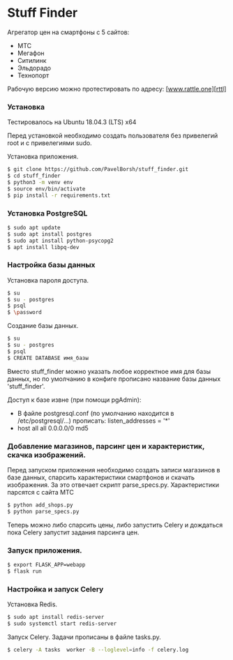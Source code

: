 # Stuff Finder

Агрегатор цен на смартфоны с 5 сайтов:
  - МТС
  - Мегафон
  - Ситилинк
  - Эльдорадо
  - Технопорт

Рабочую версию можно протестировать по адресу: [www.rattle.one][rttl]


### Установка

Тестировалось на Ubuntu 18.04.3 (LTS) x64

Перед установкой необходимо создать пользователя без привелегий root и с привелегиями sudo.

Установка приложения.

```sh
$ git clone https://github.com/PavelBorsh/stuff_finder.git
$ cd stuff_finder
$ python3 -m venv env
$ source env/bin/activate
$ pip install -r requirements.txt
```

### Установка PostgreSQL

```sh
$ sudo apt update
$ sudo apt install postgres
$ sudo apt install python-psycopg2
$ apt install libpq-dev
```
### Настройка базы данных

Установка пароля доступа.

```sh
$ su
$ su - postgres
$ psql
$ \password
```
Создание базы данных.

```sh
$ su
$ su - postgres
$ psql
$ CREATE DATABASE имя_базы
```

Вместо stuff_finder можно указать любое корректное имя для базы данных, но по умолчанию в конфиге прописано название базы данных 'stuff_finder'.

Доступ к базе извне (при помощи pgAdmin):
- В файле postgresql.conf (по умолчанию находится в /etc/postgresql/...) прописать: listen_addresses = '*'
- host all             all             0.0.0.0/0            md5

### Добавление магазинов, парсинг цен и характеристик, скачка изображений.

Перед запуском приложения необходимо создать записи магазинов в базе данных, спарсить характеристики смартфонов
и скачать изображения. За это отвечает скрипт parse_specs.py. Характеристики парсятся с сайта МТС

```sh
$ python add_shops.py
$ python parse_specs.py

```

Теперь можно либо спарсить цены, либо запустить Celery и дождаться пока Celery запустит задания парсинга цен.

### Запуск приложения.

```sh
$ export FLASK_APP=webapp
$ flask run
```
### Настройка и запуск Celery

Установка Redis.

```sh
$ sudo apt install redis-server
$ sudo systemctl start redis-server
```
Запуск Celery.
Задачи прописаны в файле tasks.py.

```sh
$ celery -A tasks  worker -B --loglevel=info -f celery.log
```

   [rttl]: <http://rattle.one>
  